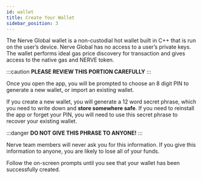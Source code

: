 ```yaml
---
id: wallet
title: Create Your Wallet
sidebar_position: 3
---
```


The Nerve Global wallet is a non-custodial hot wallet built in C++ that is run on the user’s device. Nerve Global has no access to a user’s private keys. The wallet performs ideal gas price discovery for transaction and gives access to the native gas and NERVE token.

:::caution 
**PLEASE REVIEW THIS PORTION CAREFULLY**
:::

Once you open the app, you will be prompted to choose an 8 digit PIN to generate a new wallet, or import an existing wallet. 

If you create a new wallet, you will generate a 12 word secret phrase, which you need to write down and **store somewhere safe**.  If you need to reinstall the app or forget your PIN, you will need to use this secret phrase to recover your existing wallet.  

:::danger
**DO NOT GIVE THIS PHRASE TO ANYONE!**
:::

Nerve team members will never ask you for this information.  If you give this information to anyone, you are likely to lose all of your funds.

Follow the on-screen prompts until you see that your wallet has been successfully created.
